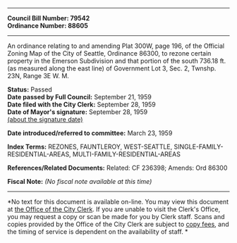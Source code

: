 * * * * *  
  
**Council Bill Number: [](#h0)[](#h2)79542**   
**Ordinance Number: 88605**  
  
* * * * *  
  
An ordinance relating to and amending Plat 300W, page 196, of the Official Zoning Map of the City of Seattle, Ordinance 86300, to rezone certain property in the Emerson Subdivision and that portion of the south 736.18 ft. (as measured along the east line) of Government Lot 3, Sec. 2, Twnshp. 23N, Range 3E W. M.  
  
**Status:** Passed   
**Date passed by Full Council:** September 21, 1959   
**Date filed with the City Clerk:** September 28, 1959   
**Date of Mayor's signature:** September 28, 1959   
[(about the signature date)](/~public/approvaldate.htm)   
  
  
**Date introduced/referred to committee:** March 23, 1959   
  
**Index Terms:** REZONES, FAUNTLEROY, WEST-SEATTLE, SINGLE-FAMILY-RESIDENTIAL-AREAS, MULTI-FAMILY-RESIDENTIAL-AREAS  
  
**References/Related Documents:** Related: CF 236398; Amends: Ord 86300  
  
**Fiscal Note:** *(No fiscal note available at this time)*  
  
* * * * *  
  
*No text for this document is available on-line. You may view this document at [the Office of the City Clerk](http://www.seattle.gov/leg/clerk/contactUs.htm). If you are unable to visit the Clerk's Office, you may request a copy or scan be made for you by Clerk staff. Scans and copies provided by the Office of the City Clerk are subject to [copy fees](http://clerk.seattle.gov/~public/clerkfees.htm), and the timing of service is dependent on the availability of staff. *  
  
  
